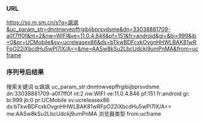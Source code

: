 ### URL

https://so.m.sm.cn/s?q=飒飒&uc_param_str=dnntnwvepffrgibijbprsvdsme&dn=33038881709-a0f7ff0f&nt=2&nw=WIFI&ve=11.0.4.846&pf=151&fr=android&gi=&bi=999&jb=0&pr=UCMobile&sv=ucreleasex86&ds=bTkwBDFcxkOvgnHHWLBAK81wRFpO22iXbcdHu5wPl7IX/A==&me=AASw8kSu2LbcUdckj9umPnMA&from=ucframe



### 序列号后结果

搜索关键词    q:飒飒
uc_param_str:dnntnwvepffrgibijbprsvdsme
dn:33038881709-a0f7ff0f
nt:2
nw:WIFI
ve:11.0.4.846
pf:151
fr:android
gi:
bi:999
jb:0
pr:UCMobile
sv:ucreleasex86
ds:bTkwBDFcxkOvgnHHWLBAK81wRFpO22iXbcdHu5wPl7IX/A==
me:AASw8kSu2LbcUdckj9umPnMA
浏览器类型	from:ucframe